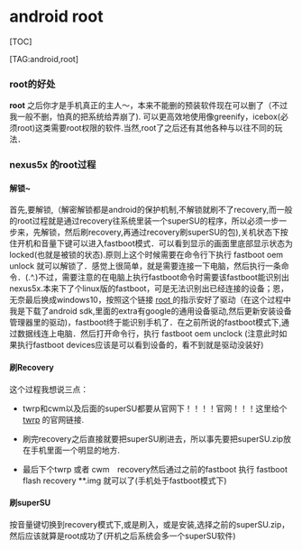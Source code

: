 
# android root

[TOC]

[TAG:android,root]
### root的好处

**root** 之后你才是手机真正的主人～，本来不能删的预装软件现在可以删了（不过我一般不删，怕真的把系统给弄崩了). 可以更高效地使用像greenify，icebox(必须root)这类需要root权限的软件.当然,root了之后还有其他各种与以往不同的玩法．


### nexus5x 的root过程



#### 解锁~

首先,要解锁,（解密解锁都是android的保护机制,不解锁就刷不了recovery,而一般的root过程就是通过recovery往系统里装一个superSU的程序，所以必须一步一步来，先解锁，然后刷recovery,再通过recovery刷superSU的包),关机状态下按住开机和音量下键可以进入fastboot模式．可以看到显示的画面里底部显示状态为locked(也就是被锁的状态).原则上这个时候需要在命令行下执行 fastboot oem unlock 就可以解锁了．感觉上很简单，就是需要连接一下电脑，然后执行一条命令．(.^.)不过，需要注意的在电脑上执行fastboot命令时需要该fastboot能识别出nexus5x.本来下了个linux版的fastboot，可是无法识别出已经连接的设备；恩，无奈最后换成windows10，按照这个链接 [root ](http://www.teamandroid.com/2016/09/08/root-nexus-5x-android-7-0-nrd90s-nougat-security-update/)的指示安好了驱动（在这个过程中我是下载了android sdk,里面的extra有google的通用设备驱动,然后更新安装设备管理器里的驱动)，fastboot终于能识别手机了．在之前所说的fastboot模式下,通过数据线连上电脑．然后打开命令行，执行 fastboot oem unclock (注意此时如果执行fastboot devices应该是可以看到设备的，看不到就是驱动没装好)



#### 刷Recovery

这个过程我想说三点：

- twrp和cwm以及后面的superSU都要从官网下！！！！官网！！！这里给个 [twrp](https://twrp.me/Devices/) 的官网链接.

- 刷完recovery之后直接就要把superSU刷进去，所以事先要把superSU.zip放在手机里面一个明显的地方.
- 最后下个twrp 或者 cwm　recovery然后通过之前的fastboot 执行 fastboot flash recovery \*\*.img 就可以了(手机处于fastboot模式下)


#### 刷superSU

按音量键切换到recovery模式下,或是刷入，或是安装,选择之前的superSU.zip，然后应该就算是root成功了(开机之后系统会多一个superSU软件)

